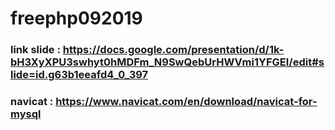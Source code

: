 # freephp092019
### link slide : https://docs.google.com/presentation/d/1k-bH3XyXPU3swhyt0hMDFm_N9SwQebUrHWVmi1YFGEI/edit#slide=id.g63b1eeafd4_0_397
### navicat : https://www.navicat.com/en/download/navicat-for-mysql